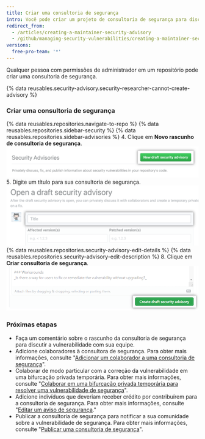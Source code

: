 ```yaml
---
title: Criar uma consultoria de segurança
intro: Você pode criar um projeto de consultoria de segurança para discutir e corrigir de forma privada uma vulnerabilidade de segurança no seu projeto de código aberto.
redirect_from:
  - /articles/creating-a-maintainer-security-advisory
  - /github/managing-security-vulnerabilities/creating-a-maintainer-security-advisory
versions:
  free-pro-team: '*'
---
```


Qualquer pessoa com permissões de administrador em um repositório pode criar uma consultoria de segurança.

{% data reusables.security-advisory.security-researcher-cannot-create-advisory %}

### Criar uma consultoria de segurança

{% data reusables.repositories.navigate-to-repo %}
{% data reusables.repositories.sidebar-security %}
{% data reusables.repositories.sidebar-advisories %}
4. Clique em **Novo rascunho de consultoria de segurança**. ![Botão Open draft advisory (Abrir consultoria de rascunho)](/assets/images/help/security/security-advisory-new-draft-security-advisory-button.png)
5. Digite um título para sua consultoria de segurança. ![Campo de título](/assets/images/help/security/security-advisory-title.png)
{% data reusables.repositories.security-advisory-edit-details %}
{% data reusables.repositories.security-advisory-edit-description %}
8. Clique em **Criar consultoria de segurança**. ![Botão para criar consultoria de segurança](/assets/images/help/security/security-advisory-create-security-advisory-button.png)

### Próximas etapas

- Faça um comentário sobre o rascunho da consultoria de segurança para discutir a vulnerabilidade com sua equipe.
- Adicione colaboradores à consultora de segurança. Para obter mais informações, consulte "[Adicionar um colaborador a uma consultoria de segurança](/github/managing-security-vulnerabilities/adding-a-collaborator-to-a-maintainer-security-advisory)".
- Colaborar de modo particular com a correção da vulnerabilidade em uma bifurcação privada temporária. Para obter mais informações, consulte "[Colaborar em uma bifurcação privada temporária para resolver uma vulnerabilidade de segurança](/github/managing-security-vulnerabilities/collaborating-in-a-temporary-private-fork-to-resolve-a-security-vulnerability)".
- Adicione indivíduos que deveriam receber crédito por contribuírem para a consultoria de segurança. Para obter mais informações, consulte "[Editar um aviso de segurança](/github/managing-security-vulnerabilities/editing-a-security-advisory#about-credits-for-security-advisories)."
- Publicar a consultoria de segurança para notificar a sua comunidade sobre a vulnerabilidade de segurança. Para obter mais informações, consulte "[Publicar uma consultoria de segurança](/github/managing-security-vulnerabilities/publishing-a-security-advisory)".

